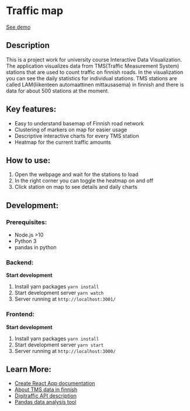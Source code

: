 # Traffic map

[See demo](https://hyytiala.fi/idv_project)

## Description

This is a project work for university course Interactive Data Visualization. The application visualizes data from TMS(Traffic Measurement System) stations that are used to count traffic on finnish roads. In the visualization you can see the daily statistics for individual stations. TMS stations are called LAM(liikenteen automaattinen mittausasema) in finnish and there is data for about 500 stations at the moment.

## Key features:

* Easy to understand basemap of Finnish road network
* Clustering of markers on map for easier usage
* Descriptive interactive charts for every TMS station
* Heatmap for the current traffic amounts


## How to use:

1. Open the webpage and wait for the stations to load
2. In the right corner you can toggle the heatmap on and off
3. Click station on map to see details and daily charts


## Development:
### Prerequisites:
* Node.js >10
* Python 3
* pandas in python

### Backend:

**Start development**
1. Install yarn packages `yarn install`
2. Start development server `yarn watch`
3. Server running at `http://localhost:3001/`

### Frontend:

**Start development**
1. Install yarn packages `yarn install`
2. Start development server `yarn start`
3. Server running at `http://localhost:3000/`

## Learn More:

* [Create React App documentation](https://facebook.github.io/create-react-app/docs/getting-started)
* [About TMS data in finnish](https://vayla.fi/avoindata/tiestotiedot/lam-tiedot)
* [Digitraffic API description](https://www.digitraffic.fi/en/road-traffic/)
* [Pandas data analysis tool](https://pandas.pydata.org/)

